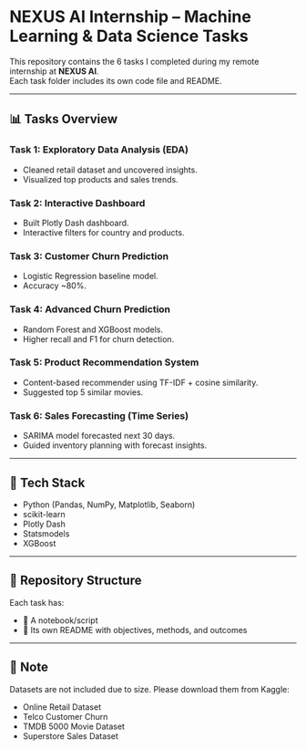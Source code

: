 # NEXUS AI Internship – Machine Learning & Data Science Tasks

This repository contains the 6 tasks I completed during my remote internship at **NEXUS AI**.  
Each task folder includes its own code file and README.

---

## 📊 Tasks Overview

### Task 1: Exploratory Data Analysis (EDA)
- Cleaned retail dataset and uncovered insights.
- Visualized top products and sales trends.

### Task 2: Interactive Dashboard
- Built Plotly Dash dashboard.
- Interactive filters for country and products.

### Task 3: Customer Churn Prediction
- Logistic Regression baseline model.
- Accuracy ~80%.

### Task 4: Advanced Churn Prediction
- Random Forest and XGBoost models.
- Higher recall and F1 for churn detection.

### Task 5: Product Recommendation System
- Content-based recommender using TF-IDF + cosine similarity.
- Suggested top 5 similar movies.

### Task 6: Sales Forecasting (Time Series)
- SARIMA model forecasted next 30 days.
- Guided inventory planning with forecast insights.

---

## 🚀 Tech Stack
- Python (Pandas, NumPy, Matplotlib, Seaborn)
- scikit-learn
- Plotly Dash
- Statsmodels
- XGBoost

---

## 📂 Repository Structure
Each task has:
- 📘 A notebook/script
- 📝 Its own README with objectives, methods, and outcomes

---

## 📌 Note
Datasets are not included due to size. Please download them from Kaggle:
- Online Retail Dataset
- Telco Customer Churn
- TMDB 5000 Movie Dataset
- Superstore Sales Dataset
